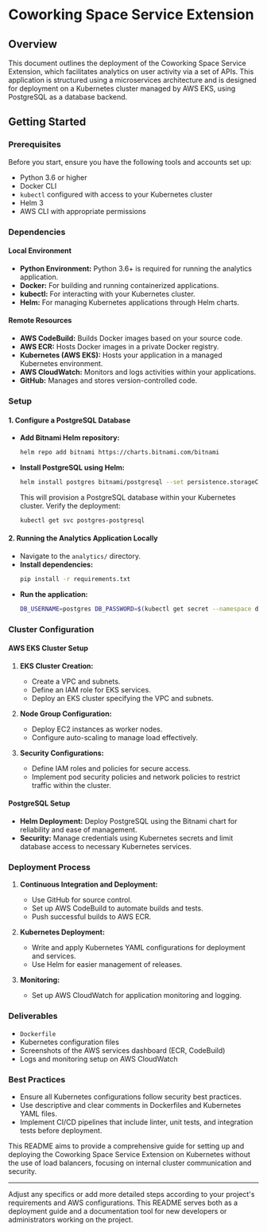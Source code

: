 # Coworking Space Service Extension

## Overview

This document outlines the deployment of the Coworking Space Service Extension, which facilitates analytics on user activity via a set of APIs. This application is structured using a microservices architecture and is designed for deployment on a Kubernetes cluster managed by AWS EKS, using PostgreSQL as a database backend.

## Getting Started

### Prerequisites

Before you start, ensure you have the following tools and accounts set up:

- Python 3.6 or higher
- Docker CLI
- `kubectl` configured with access to your Kubernetes cluster
- Helm 3
- AWS CLI with appropriate permissions

### Dependencies

#### Local Environment

- **Python Environment:** Python 3.6+ is required for running the analytics application.
- **Docker:** For building and running containerized applications.
- **kubectl:** For interacting with your Kubernetes cluster.
- **Helm:** For managing Kubernetes applications through Helm charts.

#### Remote Resources

- **AWS CodeBuild:** Builds Docker images based on your source code.
- **AWS ECR:** Hosts Docker images in a private Docker registry.
- **Kubernetes (AWS EKS):** Hosts your application in a managed Kubernetes environment.
- **AWS CloudWatch:** Monitors and logs activities within your applications.
- **GitHub:** Manages and stores version-controlled code.

### Setup

#### 1. Configure a PostgreSQL Database

- **Add Bitnami Helm repository:**
  ```bash
  helm repo add bitnami https://charts.bitnami.com/bitnami
  ```
- **Install PostgreSQL using Helm:**
  ```bash
  helm install postgres bitnami/postgresql --set persistence.storageClass=gp2,volumeSize=10Gi --namespace default
  ```
  This will provision a PostgreSQL database within your Kubernetes cluster. Verify the deployment:
  ```bash
  kubectl get svc postgres-postgresql
  ```

#### 2. Running the Analytics Application Locally

- Navigate to the `analytics/` directory.
- **Install dependencies:**
  ```bash
  pip install -r requirements.txt
  ```
- **Run the application:**
  ```bash
  DB_USERNAME=postgres DB_PASSWORD=$(kubectl get secret --namespace default postgres-postgresql -o jsonpath="{.data.postgres-password}" | base64 --decode) python app.py
  ```

### Cluster Configuration

#### AWS EKS Cluster Setup

1. **EKS Cluster Creation:**
   - Create a VPC and subnets.
   - Define an IAM role for EKS services.
   - Deploy an EKS cluster specifying the VPC and subnets.

2. **Node Group Configuration:**
   - Deploy EC2 instances as worker nodes.
   - Configure auto-scaling to manage load effectively.

3. **Security Configurations:**
   - Define IAM roles and policies for secure access.
   - Implement pod security policies and network policies to restrict traffic within the cluster.

#### PostgreSQL Setup

- **Helm Deployment:** Deploy PostgreSQL using the Bitnami chart for reliability and ease of management.
- **Security:** Manage credentials using Kubernetes secrets and limit database access to necessary Kubernetes services.

### Deployment Process

1. **Continuous Integration and Deployment:**
   - Use GitHub for source control.
   - Set up AWS CodeBuild to automate builds and tests.
   - Push successful builds to AWS ECR.

2. **Kubernetes Deployment:**
   - Write and apply Kubernetes YAML configurations for deployment and services.
   - Use Helm for easier management of releases.

3. **Monitoring:**
   - Set up AWS CloudWatch for application monitoring and logging.

### Deliverables

- `Dockerfile`
- Kubernetes configuration files
- Screenshots of the AWS services dashboard (ECR, CodeBuild)
- Logs and monitoring setup on AWS CloudWatch

### Best Practices

- Ensure all Kubernetes configurations follow security best practices.
- Use descriptive and clear comments in Dockerfiles and Kubernetes YAML files.
- Implement CI/CD pipelines that include linter, unit tests, and integration tests before deployment.

This README aims to provide a comprehensive guide for setting up and deploying the Coworking Space Service Extension on Kubernetes without the use of load balancers, focusing on internal cluster communication and security.

---

Adjust any specifics or add more detailed steps according to your project's requirements and AWS configurations. This README serves both as a deployment guide and a documentation tool for new developers or administrators working on the project.

